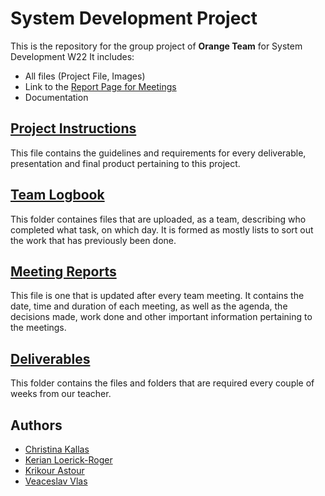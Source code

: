 # System Development Project

This is the repository for the group project of **Orange Team** for System Development W22
It includes:

- All files (Project File, Images)
- Link to the [Report Page for Meetings](#meeting-report-page)
- Documentation

## [Project Instructions](ProjectInstructions.pdf)
This file contains the guidelines and requirements for every deliverable, presentation and final product pertaining to this project.

## [Team Logbook](/Team_Logbook)
This folder containes files that are uploaded, as a team, describing who completed what task, on which day. It is formed as mostly lists to sort out the work that has previously been done.

## [Meeting Reports](MinutesReport.md)
This file is one that is updated after every team meeting. It contains the date, time and duration of each meeting, as well as the agenda, the decisions made, work done and other important information pertaining to the meetings. 

## [Deliverables](/Deliverables)
This folder contains the files and folders that are required every couple of weeks from our teacher.

## Authors

- [Christina Kallas](https://github.com/ChristinaKs)
- [Kerian Loerick-Roger](https://github.com/kerian15)
- [Krikour Astour](https://github.com/KrikorAstour)
- [Veaceslav Vlas](https://github.com/vlasslavic)
